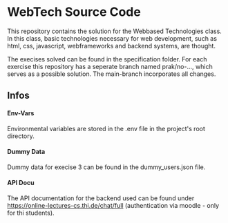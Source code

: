 # WebTech Source Code

This repository contains the solution for the Webbased Technologies class. In this class, basic technologies necessary for web development, such as html, css, javascript, webframeworks and backend systems, are thought.

The execises solved can be found in the specification folder. For each exercise this repository has a seperate branch named prak/no-..., which serves as a possible solution. The main-branch incorporates all changes.

## Infos

#### Env-Vars
Environmental variables are stored in the .env file in the project's root directory.

#### Dummy Data
Dummy data for execise 3 can be found in the dummy_users.json file.  

#### API Docu
The API documentation for the backend used can be found under https://online-lectures-cs.thi.de/chat/full (authentication via moodle - only for thi students).